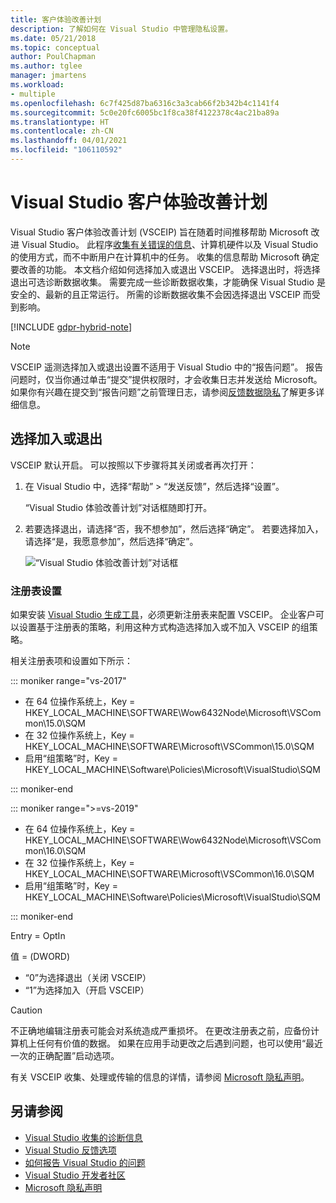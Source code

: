 ```yaml
---
title: 客户体验改善计划
description: 了解如何在 Visual Studio 中管理隐私设置。
ms.date: 05/21/2018
ms.topic: conceptual
author: PoulChapman
ms.author: tglee
manager: jmartens
ms.workload:
- multiple
ms.openlocfilehash: 6c7f425d87ba6316c3a3cab66f2b342b4c1141f4
ms.sourcegitcommit: 5c0e20fc6005bc1f8ca38f4122378c4ac21ba89a
ms.translationtype: HT
ms.contentlocale: zh-CN
ms.lasthandoff: 04/01/2021
ms.locfileid: "106110592"
---
```

# <a name="visual-studio-customer-experience-improvement-program"></a>Visual Studio 客户体验改善计划

Visual Studio 客户体验改善计划 (VSCEIP) 旨在随着时间推移帮助 Microsoft 改进 Visual Studio。 此程序[收集有关错误的信息](../ide/diagnostic-data-collection.md)、计算机硬件以及 Visual Studio 的使用方式，而不中断用户在计算机中的任务。 收集的信息帮助 Microsoft 确定要改善的功能。 本文档介绍如何选择加入或退出 VSCEIP。 选择退出时，将选择退出可选诊断数据收集。 需要完成一些诊断数据收集，才能确保 Visual Studio 是安全的、最新的且正常运行。 所需的诊断数据收集不会因选择退出 VSCEIP 而受到影响。

[!INCLUDE [gdpr-hybrid-note](../misc/includes/gdpr-hybrid-note.md)]
> [!NOTE]
> VSCEIP 遥测选择加入或退出设置不适用于 Visual Studio 中的“报告问题”。 报告问题时，仅当你通过单击“提交”提供权限时，才会收集日志并发送给 Microsoft。 如果你有兴趣在提交到“报告问题”之前管理日志，请参阅[反馈数据隐私](./developer-community-privacy.md)了解更多详细信息。

## <a name="opt-in-or-out"></a>选择加入或退出

VSCEIP 默认开启。 可以按照以下步骤将其关闭或者再次打开：

1. 在 Visual Studio 中，选择“帮助” > “发送反馈”，然后选择“设置”。

   “Visual Studio 体验改善计划”对话框随即打开。

1. 若要选择退出，请选择“否，我不想参加”，然后选择“确定”。 若要选择加入，请选择“是，我愿意参加”，然后选择“确定”。

   ![“Visual Studio 体验改善计划”对话框](media/experience-improvement-program.png)

### <a name="registry-settings"></a>注册表设置

如果安装 [Visual Studio 生成工具](https://visualstudio.microsoft.com/downloads/#build-tools-for-visual-studio-2017)，必须更新注册表来配置 VSCEIP。 企业客户可以设置基于注册表的策略，利用这种方式构造选择加入或不加入 VSCEIP 的组策略。

相关注册表项和设置如下所示：

::: moniker range="vs-2017"

- 在 64 位操作系统上，Key = HKEY_LOCAL_MACHINE\SOFTWARE\Wow6432Node\Microsoft\VSCommon\15.0\SQM
- 在 32 位操作系统上，Key = HKEY_LOCAL_MACHINE\SOFTWARE\Microsoft\VSCommon\15.0\SQM
- 启用“组策略”时，Key = HKEY_LOCAL_MACHINE\Software\Policies\Microsoft\VisualStudio\SQM

::: moniker-end

::: moniker range=">=vs-2019"

- 在 64 位操作系统上，Key = HKEY_LOCAL_MACHINE\SOFTWARE\Wow6432Node\Microsoft\VSCommon\16.0\SQM
- 在 32 位操作系统上，Key = HKEY_LOCAL_MACHINE\SOFTWARE\Microsoft\VSCommon\16.0\SQM
- 启用“组策略”时，Key = HKEY_LOCAL_MACHINE\Software\Policies\Microsoft\VisualStudio\SQM

::: moniker-end

Entry = OptIn

值 = (DWORD)

- “0”为选择退出（关闭 VSCEIP）
- “1”为选择加入（开启 VSCEIP）

> [!CAUTION]
> 不正确地编辑注册表可能会对系统造成严重损坏。 在更改注册表之前，应备份计算机上任何有价值的数据。 如果在应用手动更改之后遇到问题，也可以使用“最近一次的正确配置”启动选项。

有关 VSCEIP 收集、处理或传输的信息的详情，请参阅 [Microsoft 隐私声明](https://privacy.microsoft.com/privacystatement)。

## <a name="see-also"></a>另请参阅

* [Visual Studio 收集的诊断信息](diagnostic-data-collection.md)
* [Visual Studio 反馈选项](../ide/feedback-options.md)
* [如何报告 Visual Studio 的问题](../ide/how-to-report-a-problem-with-visual-studio.md)
* [Visual Studio 开发者社区](https://aka.ms/feedback/suggest?space=8)
* [Microsoft 隐私声明](https://privacy.microsoft.com/privacystatement)
